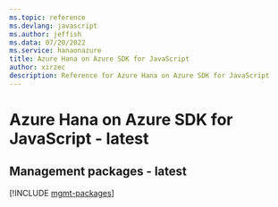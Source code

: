 ```yaml
---
ms.topic: reference
ms.devlang: javascript
ms.author: jeffish
ms.data: 07/20/2022
ms.service: hanaonazure
title: Azure Hana on Azure SDK for JavaScript
author: xirzec
description: Reference for Azure Hana on Azure SDK for JavaScript
---
```

# Azure Hana on Azure SDK for JavaScript - latest

## Management packages - latest
[!INCLUDE [mgmt-packages](hana-on-azure-mgmt-index.md)]
